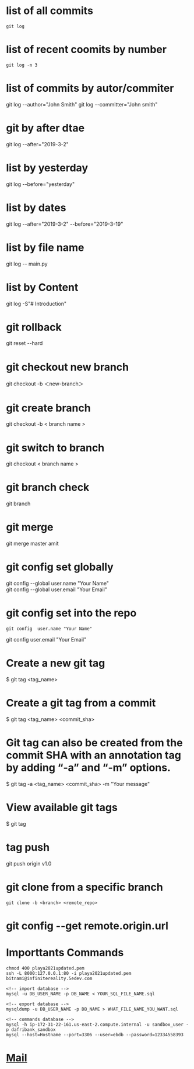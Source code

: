 # list of all commits
    git log

# list of recent coomits by number
    git log -n 3

# list of commits by autor/commiter
   git log --author="John Smith"
   git log --committer="John smith"

# git by after dtae

  git log --after="2019-3-2"

# list by yesterday

  git log --before="yesterday"

# list by dates

  git log --after="2019-3-2" --before="2019-3-19"

# list by file name
  
  git log -- main.py

# list by Content

git log -S"# Introduction"


# git rollback 

git reset --hard <Commit id>

# git checkout new branch

git checkout -b ＜new-branch＞
    
# git create branch

  git checkout -b < branch name >

# git switch to branch
  
  git checkout < branch name >

# git branch check

  git branch


# git merge
  
 git merge master amit
    
  # git config set globally

   git config --global user.name "Your Name"   
   git config --global user.email "Your Email"  

 # git config set into the repo
  
    git config  user.name "Your Name"   
   git config    user.email "Your Email"    

    
  # Create a new git tag

$ git tag <tag_name>


# Create a git tag from a commit


$ git tag <tag_name> <commit_sha>

# Git tag can also be created from the commit SHA with an annotation tag by adding “-a” and “-m” options.

$ git tag -a <tag_name> <commit_sha> -m "Your message"
 

# View available git tags

  $ git tag
  
# tag push

  git push origin v1.0
    
# git clone from a specific branch
    
    git clone -b <branch> <remote_repo>
    
# git config --get remote.origin.url    
    

# Importtants Commands
    chmod 400 playa2021updated.pem
    ssh -L 8000:127.0.0.1:80 -i playa2021updated.pem bitnami@infinitereality.5edev.com
     
    <!-- import database -->
    mysql -u DB_USER_NAME -p DB_NAME < YOUR_SQL_FILE_NAME.sql

    <!-- export database -->
    mysqldump -u DB_USER_NAME -p DB_NAME > WHAT_FILE_NAME_YOU_WANT.sql
    
    <!-- commands database -->
    mysql -h ip-172-31-22-161.us-east-2.compute.internal -u sandbox_user -p dafribank_sandbox
    mysql --host=Hostname --port=3306 --user=ebdb --password=12334558393



    
 # <a target="_blank" href="mailto:no-one@snai1mai1.com?subject=look at this website&body=Hi, I found this website and thought you might like it https://github.com/ameetroy/git">Mail</a>   
